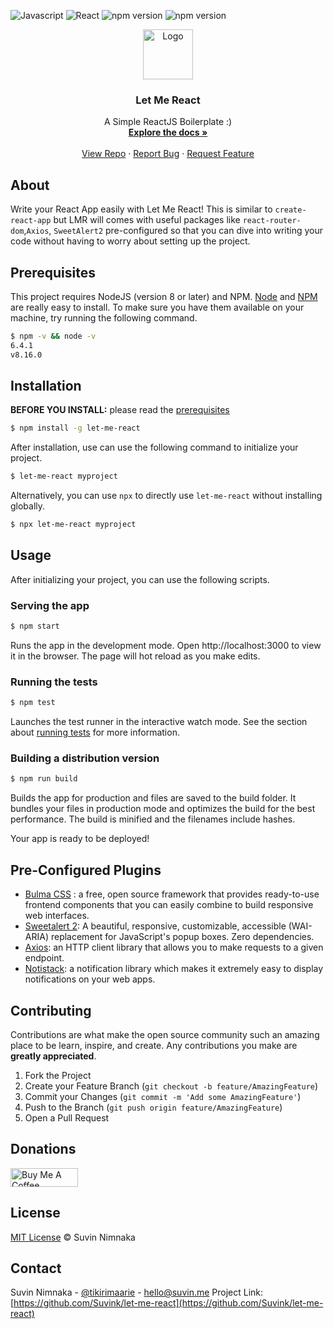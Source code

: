 ![Javascript](https://img.shields.io/badge/JavaScript-F7DF1E?style=for-the-badge&logo=javascript&logoColor=black) ![React](https://img.shields.io/badge/React-20232A?style=for-the-badge&logo=react&logoColor=61DAFB) ![npm version](https://img.shields.io/badge/Node.js-43853D?style=for-the-badge&logo=node.js&logoColor=white) ![npm version](https://img.shields.io/github/followers/suvink.svg?style=social&label=Follow&maxAge=2592000)

<p align="center">
  <a href="https://github.com/othneildrew/Best-README-Template">
    <img src="https://github.com/othneildrew/Best-README-Template/raw/master/images/logo.png" alt="Logo" width="80" height="80">
  </a>

  <h3 align="center">Let Me React</h3>

  <p align="center">
    A Simple ReactJS Boilerplate :)
    <br />
    <a href="#Installation"><strong>Explore the docs »</strong></a>
    <br />
    <br />
    <a href="https://github.com/Suvink/let-me-react">View Repo</a>
    ·
    <a href="https://github.com/Suvink/let-me-react/issues">Report Bug</a>
    ·
    <a href="https://github.com/Suvink/let-me-react/issues">Request Feature</a>
  </p>
</p>

## About

Write your React App easily with Let Me React! This is similar to `create-react-app` but LMR will comes with useful packages like `react-router-dom`,`Axios`, `SweetAlert2` pre-configured so that you can dive into writing your code without having to worry about setting up the project.

## Prerequisites

This project requires NodeJS (version 8 or later) and NPM.
[Node](http://nodejs.org/) and [NPM](https://npmjs.org/) are really easy to install.
To make sure you have them available on your machine,
try running the following command.

```sh
$ npm -v && node -v
6.4.1
v8.16.0
```


## Installation

**BEFORE YOU INSTALL:** please read the [prerequisites](#prerequisites)


```sh
$ npm install -g let-me-react
```

After installation, use can use the following command to initialize your project.

```sh
$ let-me-react myproject
```

Alternatively, you can use `npx` to directly use `let-me-react` without installing globally.

```sh
$ npx let-me-react myproject
```

## Usage
After initializing your project, you can use the following scripts.
### Serving the app

```sh
$ npm start
```
Runs the app in the development mode. Open http://localhost:3000 to view it in the browser. The page will hot reload as you make edits.

### Running the tests

```sh
$ npm test
```
Launches the test runner in the interactive watch mode. See the section about <a href="https://reactjs.org/docs/test-utils.html">running tests</a> for more information.
### Building a distribution version

```sh
$ npm run build
```

Builds the app for production and files are saved to the build folder. It bundles your files in production mode and optimizes the build for the best performance. The build is minified and the filenames include hashes.

Your app is ready to be deployed!

## Pre-Configured Plugins
 - <a href="http://bulma.io/">Bulma CSS</a> :  a free, open source framework that provides ready-to-use frontend components that you can easily combine to build responsive web interfaces.
 - <a href="https://sweetalert2.github.io/">Sweetalert 2</a>: A beautiful, responsive, customizable, accessible (WAI-ARIA) replacement for JavaScript's popup boxes. Zero dependencies.
 - <a href="https://axios-http.com/docs/intro">Axios</a>: an HTTP client library that allows you to make requests to a given endpoint.
 - <a href="https://www.iamhosseindhv.com/notistack">Notistack</a>: a notification library which makes it extremely easy to display notifications on your web apps.
 

## Contributing

Contributions are what make the open source community such an amazing place to be learn, inspire, and create. Any contributions you make are **greatly appreciated**.

1. Fork the Project
2. Create your Feature Branch (`git checkout -b feature/AmazingFeature`)
3. Commit your Changes (`git commit -m 'Add some AmazingFeature'`)
4. Push to the Branch (`git push origin feature/AmazingFeature`)
5. Open a Pull Request

## Donations
<a href="https://www.buymeacoffee.com/suvink" target="_blank"><img src="https://cdn.buymeacoffee.com/buttons/v2/default-yellow.png" alt="Buy Me A Coffee" style="height: 30px !important;width: 108px !important;" height="30"></a>

## License
[MIT License](https://andreasonny.mit-license.org/2019) © Suvin Nimnaka
<!-- CONTACT -->
## Contact

Suvin Nimnaka - [@tikirimaarie](https://twitter.com/tikirimaarie) - hello@suvin.me
Project Link: [https://github.com/Suvink/let-me-react](https://github.com/Suvink/let-me-react)

